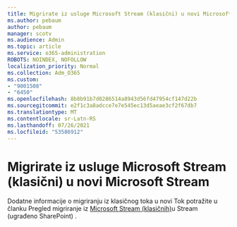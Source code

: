 ```yaml
---
title: Migrirate iz usluge Microsoft Stream (klasični) u novi Microsoft Stream
ms.author: pebaum
author: pebaum
manager: scotv
ms.audience: Admin
ms.topic: article
ms.service: o365-administration
ROBOTS: NOINDEX, NOFOLLOW
localization_priority: Normal
ms.collection: Adm_O365
ms.custom:
- "9001508"
- "6450"
ms.openlocfilehash: 8b8b91b7d0286514a8943d56fd47954cf147d22b
ms.sourcegitcommit: e2f1c3a8adcce7e7e545ec13d5aeae3cf2f67db7
ms.translationtype: MT
ms.contentlocale: sr-Latn-RS
ms.lasthandoff: 07/26/2021
ms.locfileid: "53586912"
---
```

# <a name="migrate-from-microsoft-stream-classic-to-the-new-microsoft-stream"></a>Migrirate iz usluge Microsoft Stream (klasični) u novi Microsoft Stream

Dodatne informacije o migriranju iz klasičnog toka u novi Tok potražite u članku Pregled migriranje iz [Microsoft Stream (klasičnih)](/stream/streamnew/stream-classic-to-new-migration-overview)u Stream (ugrađeno SharePoint) .